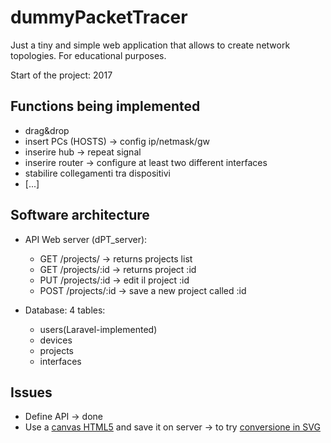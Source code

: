 # dummyPacketTracer
Just a tiny and simple web application that allows to create network topologies. For educational purposes.

Start of the project: 2017

## Functions being implemented

- drag&drop
- insert PCs (HOSTS) -> config ip/netmask/gw
- inserire hub -> repeat signal
- inserire router -> configure at least two different interfaces
- stabilire collegamenti tra dispositivi
- [...]

## Software architecture

- API Web server (dPT_server):
    * GET /projects/ -> returns projects list
    * GET /projects/:id -> returns project :id
    * PUT /projects/:id -> edit il project :id
    * POST /projects/:id -> save a new project called :id

- Database: 4 tables:
    * users(Laravel-implemented)
    * devices 
    * projects
    * interfaces 

## Issues

- Define API -> done
- Use a [canvas HTML5](https://www.w3schools.com/HTML/html5_canvas.asp) and save it on server -> to try [conversione in SVG](http://www.svgopen.org/2010/papers/62-From_SVG_to_Canvas_and_Back/#canvas_to_svg)
